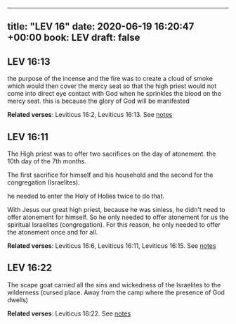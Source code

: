 
---
title: "LEV 16"
date: 2020-06-19 16:20:47 +00:00
book: LEV
draft: false
---

## LEV 16:13

the purpose of the incense and the fire was to create a cloud of smoke which would then cover the mercy seat so that the high priest would not come into direct eye contact with God when he sprinkles the blood on the mercy seat. this is because the glory of God will be manifested

**Related verses**: Leviticus 16:2, Leviticus 16:13. See [notes](https://my.bible.com/notes/3455499561715098318)


## LEV 16:11

The High priest was to offer two sacrifices on the day of atonement. the 10th day of the 7th months.

The first sacrifice for himself and his household and the second for the congregation (Israelites).

he needed to enter the Holy of Holies twice to do that.

With Jesus our great high priest, because he was sinless, he didn't need to offer atonement for himself. So he only needed to offer atonement for us the spiritual Israelites (congregation). For this reason, he only needed to offer the atonement once and for all.

**Related verses**: Leviticus 16:6, Leviticus 16:11, Leviticus 16:15. See [notes](https://my.bible.com/notes/3455496897870684868)


## LEV 16:22

The scape goat carried all the sins and wickedness of the Israelites to the wilderness (cursed place. Away from the camp where the presence of God dwells)

**Related verses**: Leviticus 16:22. See [notes](https://my.bible.com/notes/3363598376654070050)

